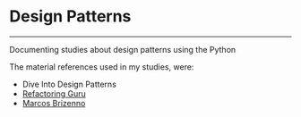 # Design Patterns

---

Documenting studies about design patterns using the Python

The material references used in my studies, were:

* Dive Into Design Patterns
* [Refactoring Guru](https://refactoring.guru/design-patterns/)
* [Marcos Brizenno](https://brizeno.wordpress.com/padroes/)
